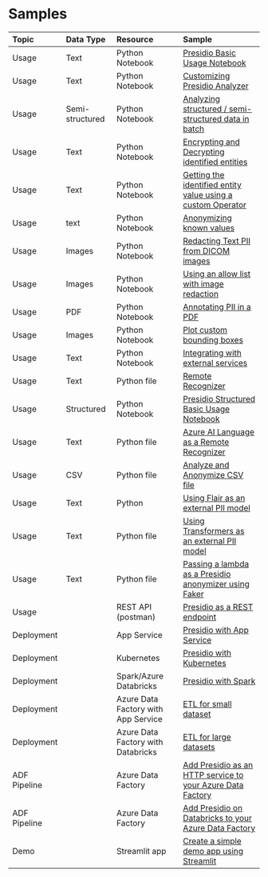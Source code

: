 # Samples

| Topic       |     Data Type     |Resource                                  | Sample                                                                                                                                          |
| :---------- |:--------------------------------------| :---------------------------------| :---------------------------------------------------------------------------------------------------------------------------------------------- |
| Usage | Text      | Python Notebook                       | [Presidio Basic Usage Notebook](https://github.com/microsoft/presidio/blob/main/docs/samples//python/presidio_notebook.ipynb)  |
| Usage | Text       | Python Notebook                       | [Customizing Presidio Analyzer](https://github.com/microsoft/presidio/blob/main/docs/samples//python/customizing_presidio_analyzer.ipynb) |
| Usage | Semi-structured       | Python Notebook                       | [Analyzing structured / semi-structured data in batch](https://github.com/microsoft/presidio/blob/main/docs/samples//python/batch_processing.ipynb)|
| Usage | Text       | Python Notebook                       | [Encrypting and Decrypting identified entities](https://github.com/microsoft/presidio/blob/main/docs/samples//python/encrypt_decrypt.ipynb)|
| Usage | Text       | Python Notebook                       | [Getting the identified entity value using a custom Operator](https://github.com/microsoft/presidio/blob/main/docs/samples/python/getting_entity_values.ipynb)|
| Usage | text       | Python Notebook                       | [Anonymizing known values](https://github.com/microsoft/presidio/blob/main/docs/samples/python/Anonymizing%20known%20values.ipynb)
| Usage | Images       | Python Notebook                       | [Redacting Text PII from DICOM images](python/example_dicom_image_redactor.ipynb)
| Usage | Images        | Python Notebook                       | [Using an allow list with image redaction](https://github.com/microsoft/presidio/blob/main/docs/samples/python/image_redaction_allow_list_approach.ipynb)
| Usage | PDF   | Python Notebook                       | [Annotating PII in a PDF](https://github.com/microsoft/presidio/blob/main/docs/samples/python/example_pdf_annotation.ipynb)
| Usage | Images     | Python Notebook                       | [Plot custom bounding boxes](https://github.com/microsoft/presidio/blob/main/docs/samples/python/plot_custom_bboxes.ipynb)
| Usage | Text     | Python Notebook                       | [Integrating with external services](https://github.com/microsoft/presidio/blob/main/docs/samples/python/integrating_with_external_services.ipynb) |
| Usage | Text       | Python file                               | [Remote Recognizer](https://github.com/microsoft/presidio/blob/main/docs/samples/python/example_remote_recognizer.py) |
| Usage | Structured     | Python Notebook                       | [Presidio Structured Basic Usage Notebook](https://github.com/microsoft/presidio/blob/main/docs/samples/python/example_structured.ipynb) |
| Usage | Text      | Python file                               | [Azure AI Language as a Remote Recognizer](python/text_analytics/index.md)  |
| Usage | CSV       | Python file                               | [Analyze and Anonymize CSV file](https://github.com/microsoft/presidio/blob/main/docs/samples/python/process_csv_file.py) |
| Usage | Text      | Python                                | [Using Flair as an external PII model](https://github.com/microsoft/presidio/blob/main/docs/samples/python/flair_recognizer.py)|
| Usage | Text      | Python file                               | [Using Transformers as an external PII model](python/transformers_recognizer/index.md)|
| Usage | Text      | Python file                               | [Passing a lambda as a Presidio anonymizer using Faker](https://github.com/microsoft/presidio/blob/main/docs/samples/python/example_custom_lambda_anonymizer.py)|
| Usage      | | REST API (postman)                    | [Presidio as a REST endpoint](docker/index.md)|
| Deployment | | App Service                           | [Presidio with App Service](deployments/app-service/index.md)|
| Deployment | | Kubernetes                            | [Presidio with Kubernetes](deployments/k8s/index.md)|
| Deployment | | Spark/Azure Databricks                | [Presidio with Spark](deployments/spark/index.md)|
| Deployment | | Azure Data Factory with App Service   | [ETL for small dataset](deployments/data-factory/presidio-data-factory.md#option-1-presidio-as-an-http-rest-endpoint) |
| Deployment | | Azure Data Factory with Databricks    | [ETL for large datasets](deployments/data-factory/presidio-data-factory.md#option-2-presidio-on-azure-databricks) |
| ADF Pipeline | | Azure Data Factory | [Add Presidio as an HTTP service to your Azure Data Factory](deployments/data-factory/presidio-data-factory-template-gallery-http.md) |
| ADF Pipeline | | Azure Data Factory | [Add Presidio on Databricks to your Azure Data Factory](deployments/data-factory/presidio-data-factory-template-gallery-databricks.md) |
| Demo |  | Streamlit app | [Create a simple demo app using Streamlit](python/streamlit/index.md)
